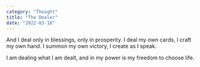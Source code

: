 ```yaml
---
category: "Thought" 
title: "The Dealer"
date: "2022-03-18"
---
```


And I deal only in blessings, only in prosperity. 
I deal my own cards, I craft my own hand. 
I summon my own victory, 
I create as I speak. 

I am dealing what I am dealt, 
and in my power is my freedom to choose life. 

